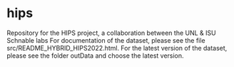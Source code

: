 # hips
Repository for the HIPS project, a collaboration between the UNL &amp; ISU Schnable labs
For documentation of the dataset, please see the file src/README_HYBRID_HIPS2022.html. 
For the latest version of the dataset, please see the folder outData and choose the latest version. 

